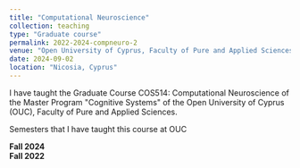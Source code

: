 ```yaml
---
title: "Computational Neuroscience"
collection: teaching
type: "Graduate course"
permalink: 2022-2024-compneuro-2
venue: "Open University of Cyprus, Faculty of Pure and Applied Sciences"
date: 2024-09-02
location: "Nicosia, Cyprus"
---
```



I have taught the Graduate Course COS514: Computational Neuroscience of the Master Program "Cognitive Systems" of the Open University of Cyprus (OUC), Faculty of Pure and Applied Sciences.


Semesters that I have taught this course at OUC  

**Fall 2024**  
**Fall 2022**    
